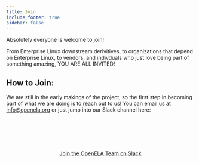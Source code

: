 ```yaml
---
title: Join
include_footer: true
sidebar: false
---
```


Absolutely everyone is welcome to join!

From Enterprise Linux downstream derivitives, to organizations that depend on Enterprise Linux, to vendors, and indivduals who just love being part of something amazing, YOU ARE ALL INVITED!

## How to Join:

We are still in the early makings of the project, so the first step in becoming part of what we are doing is to reach out to us! You can email us at info@openela.org or just jump into our Slack channel here:

<div style="text-align: center; margin-top: 100px;">
    <a class="button cta is-large rounded secondary-btn raised" style="text-align:center" href="https://join.slack.com/t/openela/shared_invite/zt-20lv40mgy-fg9Sv6Uv7Hiqg8~WLZExZg"> Join the OpenELA Team on Slack </a>
</div>